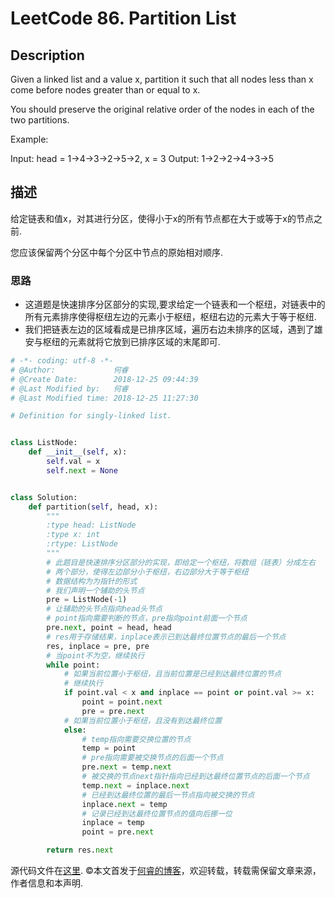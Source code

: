 # LeetCode 86. Partition List

## Description

Given a linked list and a value x, partition it such that all nodes less than x come before nodes greater than or equal to x.

You should preserve the original relative order of the nodes in each of the two partitions.

Example:

Input: head = 1->4->3->2->5->2, x = 3
Output: 1->2->2->4->3->5

## 描述

给定链表和值x，对其进行分区，使得小于x的所有节点都在大于或等于x的节点之前.

您应该保留两个分区中每个分区中节点的原始相对顺序.

### 思路

* 这道题是快速排序分区部分的实现,要求给定一个链表和一个枢纽，对链表中的所有元素排序使得枢纽左边的元素小于枢纽，枢纽右边的元素大于等于枢纽.
* 我们把链表左边的区域看成是已排序区域，遍历右边未排序的区域，遇到了雄安与枢纽的元素就将它放到已排序区域的末尾即可.

```python
# -*- coding: utf-8 -*-
# @Author:             何睿
# @Create Date:        2018-12-25 09:44:39
# @Last Modified by:   何睿
# @Last Modified time: 2018-12-25 11:27:30

# Definition for singly-linked list.


class ListNode:
    def __init__(self, x):
        self.val = x
        self.next = None


class Solution:
    def partition(self, head, x):
        """
        :type head: ListNode
        :type x: int
        :rtype: ListNode
        """
        # 此题目是快速排序分区部分的实现，即给定一个枢纽，将数组（链表）分成左右
        # 两个部分，使得左边部分小于枢纽，右边部分大于等于枢纽
        # 数据结构为为指针的形式
        # 我们声明一个辅助的头节点
        pre = ListNode(-1)
        # 让辅助的头节点指向head头节点
        # point指向需要判断的节点，pre指向point前面一个节点
        pre.next, point = head, head
        # res用于存储结果，inplace表示已到达最终位置节点的最后一个节点
        res, inplace = pre, pre
        # 当point不为空，继续执行
        while point:
            # 如果当前位置小于枢纽，且当前位置是已经到达最终位置的节点
            # 继续执行
            if point.val < x and inplace == point or point.val >= x:
                point = point.next
                pre = pre.next
            # 如果当前位置小于枢纽，且没有到达最终位置
            else:
                # temp指向需要交换位置的节点
                temp = point
                # pre指向需要被交换节点的后面一个节点
                pre.next = temp.next
                # 被交换的节点next指针指向已经到达最终位置节点的后面一个节点
                temp.next = inplace.next
                # 已经到达最终位置的最后一节点指向被交换的节点
                inplace.next = temp
                # 记录已经到达最终位置节点的值向后挪一位
                inplace = temp
                point = pre.next

        return res.next
```

源代码文件在[这里](https://github.com/ruicore/Algorithm/blob/master/Leetcode/2018-12-25-86-Partition-List.py).
©本文首发于[何睿的博客](https://www.ruicore.cn/leetcode-86-partition-list/)，欢迎转载，转载需保留文章来源，作者信息和本声明.
